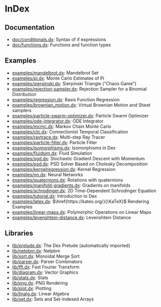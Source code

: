 # InDex

## Documentation

- [doc/conditionals.dx](conditionals.html): Syntax of if expressions
- [doc/functions.dx](functions.html): Functions and function types

## Examples

- [examples/mandelbrot.dx](examples/mandelbrot.html): Mandelbrot Set
- [examples/pi.dx](examples/pi.html): Monte Carlo Estimates of Pi
- [examples/sierpinski.dx](examples/sierpinski.html): Sierpinski Triangle ("Chaos Game")
- [examples/rejection-sampler.dx](examples/rejection-sampler.html): Rejection Sampler for a Binomial Distribution
- [examples/regression.dx](examples/regression.html): Basis Function Regression
- [examples/brownian_motion.dx](examples/brownian_motion.html): Virtual Brownian Motion and Sheet samplers
- [examples/particle-swarm-optimizer.dx](examples/particle-swarm-optimizer.html): Particle Swarm Optimizer
- [examples/ode-integrator.dx](examples/ode-integrator.html): ODE Integrator
- [examples/mcmc.dx](examples/mcmc.html): Markov Chain Monte Carlo
- [examples/ctc.dx](examples/ctc.html): Connectionist Temporal Classification
- [examples/raytrace.dx](examples/raytrace.html): Multi-step Ray Tracer
- [examples/particle-filter.dx](examples/particle-filter.html): Particle Filter
- [examples/isomorphisms.dx](examples/isomorphisms.html): Isomorphisms in Dex
- [examples/fluidsim.dx](examples/fluidsim.html): Fluid Simulation
- [examples/sgd.dx](examples/sgd.html): Stochastic Gradient Descent with Momentum
- [examples/psd.dx](examples/psd.html): PSD Solver Based on Cholesky Decomposition
- [examples/kernelregression.dx](examples/kernelregression.html): Kernel Regression
- [examples/nn.dx](examples/nn.html): Neural Networks
- [examples/quaternions.dx](examples/quaternions.html): Rotations with quaternions
- [examples/manifold-gradients.dx](examples/manifold-gradients.html): Gradients on manifolds
- [examples/schrodinger.dx](examples/schrodinger.html): 2D Time-Dependent Schrodinger Equation
- [examples/tutorial.dx](examples/tutorial.html): Introduction to Dex
- [examples/latex.dx](examples/latex.html): $\href{https://katex.org/}{\KaTeX}$ Rendering Examples
- [examples/linear-maps.dx](examples/linear-maps.html): Polymorphic Operations on Linear Maps
- [examples/levenshtein-distance.dx](examples/levenshtein-distance.html): Levenshtein Distance

## Libraries

- [lib/prelude.dx](prelude.html): The Dex Prelude (automatically imported)
- [lib/netpbm.dx](lib/netpbm.html): Netpbm
- [lib/sort.dx](lib/sort.html): Monoidal Merge Sort
- [lib/parser.dx](lib/parser.html): Parser Combinators
- [lib/fft.dx](lib/fft.html): Fast Fourier Transform
- [lib/diagram.dx](lib/diagram.html): Vector Graphics
- [lib/stats.dx](lib/stats.html): Stats
- [lib/png.dx](lib/png.html): PNG Rendering
- [lib/plot.dx](lib/plot.html): Plotting
- [lib/linalg.dx](lib/linalg.html): Linear Algebra
- [lib/set.dx](lib/set.html): Sets and Set-Indexed Arrays
